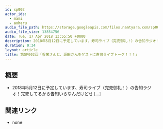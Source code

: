 ```yaml
---
id: sp002
actor_ids:
  - mami
  - aoharu
audio_file_path: https://storage.googleapis.com/files.nantyara.com/sp002.mp3
audio_file_size: 13854756
date: Tue, 17 Apr 2018 13:55:50 +0000
description: 2018年5月12日に予定しています、寿司ライブ（完売御礼！）の告知ラジオ！完売してるから告知いらなんだけどせ [&#8230;]
duration: 9:34
layout: article
title: 第SP002回「香栄さんと、源田さんをゲストに寿司ライブトーク！！！」
---
```

## 概要

* 2018年5月12日に予定しています、寿司ライブ（完売御礼！）の告知ラジオ！完売してるから告知いらなんだけどせ [&#8230;]

## 関連リンク

* none
